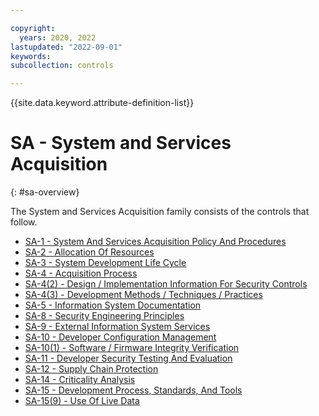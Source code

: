 ```yaml
---

copyright:
  years: 2020, 2022
lastupdated: "2022-09-01"
keywords: 
subcollection: controls

---
```




{{site.data.keyword.attribute-definition-list}}

# SA - System and Services Acquisition
{: #sa-overview}

The System and Services Acquisition family consists of the controls that follow.

- [SA-1 - System And Services Acquisition Policy And Procedures](/docs/controls?topic=controls-sa-1)
- [SA-2 - Allocation Of Resources](/docs/controls?topic=controls-sa-2)
- [SA-3 - System Development Life Cycle](/docs/controls?topic=controls-sa-3)
- [SA-4 - Acquisition Process](/docs/controls?topic=controls-sa-4)
- [SA-4(2) - Design / Implementation Information For Security Controls](/docs/controls?topic=controls-sa-4.2)
- [SA-4(3) - Development Methods / Techniques / Practices](/docs/controls?topic=controls-sa-4.3)
- [SA-5 - Information System Documentation](/docs/controls?topic=controls-sa-5)
- [SA-8 - Security Engineering Principles](/docs/controls?topic=controls-sa-8)
- [SA-9 - External Information System Services](/docs/controls?topic=controls-sa-9)
- [SA-10 - Developer Configuration Management](/docs/controls?topic=controls-sa-10)
- [SA-10(1) - Software / Firmware Integrity Verification](/docs/controls?topic=controls-sa-10.1)
- [SA-11 - Developer Security Testing And Evaluation](/docs/controls?topic=controls-sa-11)
- [SA-12 - Supply Chain Protection](/docs/controls?topic=controls-sa-12)
- [SA-14 - Criticality Analysis](/docs/controls?topic=controls-sa-14)
- [SA-15 - Development Process, Standards, And Tools](/docs/controls?topic=controls-sa-15)
- [SA-15(9) - Use Of Live Data](/docs/controls?topic=controls-sa-15.9)



